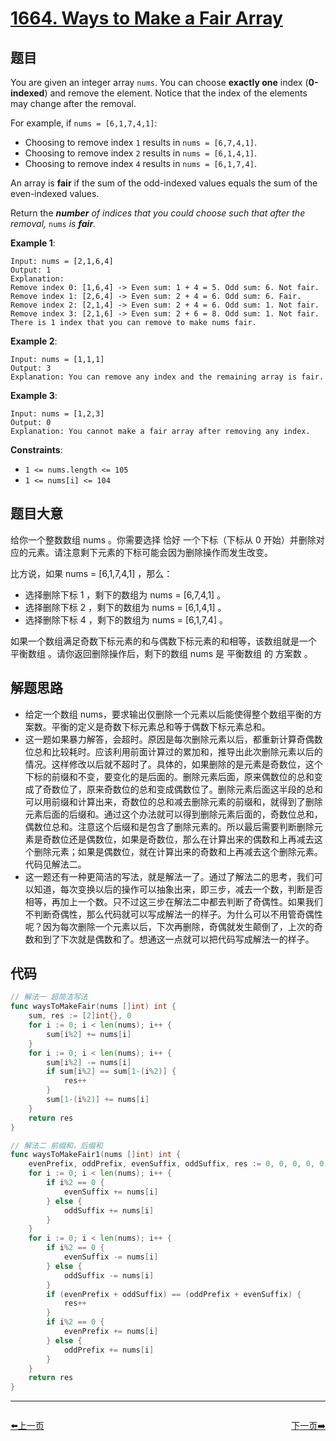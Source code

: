 # [1664. Ways to Make a Fair Array](https://leetcode.com/problems/ways-to-make-a-fair-array/)


## 题目

You are given an integer array `nums`. You can choose **exactly one** index (**0-indexed**) and remove the element. Notice that the index of the elements may change after the removal.

For example, if `nums = [6,1,7,4,1]`:

- Choosing to remove index `1` results in `nums = [6,7,4,1]`.
- Choosing to remove index `2` results in `nums = [6,1,4,1]`.
- Choosing to remove index `4` results in `nums = [6,1,7,4]`.

An array is **fair** if the sum of the odd-indexed values equals the sum of the even-indexed values.

Return the ***number** of indices that you could choose such that after the removal,* `nums` *is **fair**.*

**Example 1**:

```
Input: nums = [2,1,6,4]
Output: 1
Explanation:
Remove index 0: [1,6,4] -> Even sum: 1 + 4 = 5. Odd sum: 6. Not fair.
Remove index 1: [2,6,4] -> Even sum: 2 + 4 = 6. Odd sum: 6. Fair.
Remove index 2: [2,1,4] -> Even sum: 2 + 4 = 6. Odd sum: 1. Not fair.
Remove index 3: [2,1,6] -> Even sum: 2 + 6 = 8. Odd sum: 1. Not fair.
There is 1 index that you can remove to make nums fair.
```

**Example 2**:

```
Input: nums = [1,1,1]
Output: 3
Explanation: You can remove any index and the remaining array is fair.
```

**Example 3**:

```
Input: nums = [1,2,3]
Output: 0
Explanation: You cannot make a fair array after removing any index.
```

**Constraints**:

- `1 <= nums.length <= 105`
- `1 <= nums[i] <= 104`

## 题目大意

给你一个整数数组 nums 。你需要选择 恰好 一个下标（下标从 0 开始）并删除对应的元素。请注意剩下元素的下标可能会因为删除操作而发生改变。

比方说，如果 nums = [6,1,7,4,1] ，那么：

- 选择删除下标 1 ，剩下的数组为 nums = [6,7,4,1] 。
- 选择删除下标 2 ，剩下的数组为 nums = [6,1,4,1] 。
- 选择删除下标 4 ，剩下的数组为 nums = [6,1,7,4] 。

如果一个数组满足奇数下标元素的和与偶数下标元素的和相等，该数组就是一个 平衡数组 。请你返回删除操作后，剩下的数组 nums 是 平衡数组 的 方案数 。

## 解题思路

- 给定一个数组 nums，要求输出仅删除一个元素以后能使得整个数组平衡的方案数。平衡的定义是奇数下标元素总和等于偶数下标元素总和。
- 这一题如果暴力解答，会超时。原因是每次删除元素以后，都重新计算奇偶数位总和比较耗时。应该利用前面计算过的累加和，推导出此次删除元素以后的情况。这样修改以后就不超时了。具体的，如果删除的是元素是奇数位，这个下标的前缀和不变，要变化的是后面的。删除元素后面，原来偶数位的总和变成了奇数位了，原来奇数位的总和变成偶数位了。删除元素后面这半段的总和可以用前缀和计算出来，奇数位的总和减去删除元素的前缀和，就得到了删除元素后面的后缀和。通过这个办法就可以得到删除元素后面的，奇数位总和，偶数位总和。注意这个后缀和是包含了删除元素的。所以最后需要判断删除元素是奇数位还是偶数位，如果是奇数位，那么在计算出来的偶数和上再减去这个删除元素；如果是偶数位，就在计算出来的奇数和上再减去这个删除元素。代码见解法二。
- 这一题还有一种更简洁的写法，就是解法一了。通过了解法二的思考，我们可以知道，每次变换以后的操作可以抽象出来，即三步，减去一个数，判断是否相等，再加上一个数。只不过这三步在解法二中都去判断了奇偶性。如果我们不判断奇偶性，那么代码就可以写成解法一的样子。为什么可以不用管奇偶性呢？因为每次删除一个元素以后，下次再删除，奇偶就发生颠倒了，上次的奇数和到了下次就是偶数和了。想通这一点就可以把代码写成解法一的样子。

## 代码

```go
// 解法一 超简洁写法
func waysToMakeFair(nums []int) int {
	sum, res := [2]int{}, 0
	for i := 0; i < len(nums); i++ {
		sum[i%2] += nums[i]
	}
	for i := 0; i < len(nums); i++ {
		sum[i%2] -= nums[i]
		if sum[i%2] == sum[1-(i%2)] {
			res++
		}
		sum[1-(i%2)] += nums[i]
	}
	return res
}

// 解法二 前缀和，后缀和
func waysToMakeFair1(nums []int) int {
	evenPrefix, oddPrefix, evenSuffix, oddSuffix, res := 0, 0, 0, 0, 0
	for i := 0; i < len(nums); i++ {
		if i%2 == 0 {
			evenSuffix += nums[i]
		} else {
			oddSuffix += nums[i]
		}
	}
	for i := 0; i < len(nums); i++ {
		if i%2 == 0 {
			evenSuffix -= nums[i]
		} else {
			oddSuffix -= nums[i]
		}
		if (evenPrefix + oddSuffix) == (oddPrefix + evenSuffix) {
			res++
		}
		if i%2 == 0 {
			evenPrefix += nums[i]
		} else {
			oddPrefix += nums[i]
		}
	}
	return res
}
```


----------------------------------------------
<div style="display: flex;justify-content: space-between;align-items: center;">
<p><a href="https://books.halfrost.com/leetcode/ChapterFour/1663.Smallest-String-With-A-Given-Numeric-Value/">⬅️上一页</a></p>
<p><a href="https://books.halfrost.com/leetcode/ChapterFour/1665.Minimum-Initial-Energy-to-Finish-Tasks/">下一页➡️</a></p>
</div>
